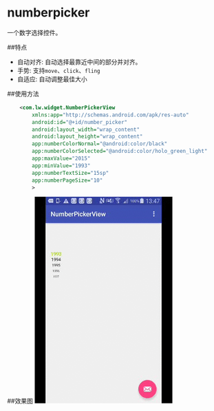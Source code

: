 # numberpicker
一个数字选择控件。

##特点
*   自动对齐: 自动选择最靠近中间的部分并对齐。
*   手势: 支持`move`、`click`、`fling`
*   自适应: 自动调整最佳大小

##使用方法
```xml
    <com.lw.widget.NumberPickerView
        xmlns:app="http://schemas.android.com/apk/res-auto"
        android:id="@+id/number_picker"
        android:layout_width="wrap_content"
        android:layout_height="wrap_content"
        app:numberColorNormal="@android:color/black"
        app:numberColorSelected="@android:color/holo_green_light"
        app:maxValue="2015"
        app:minValue="1993"
        app:numberTextSize="15sp"
        app:numberPageSize="10"
        >
```

##效果图
![preview](https://github.com/qq542529039/numberpicker/raw/master/numberpicker.gif)